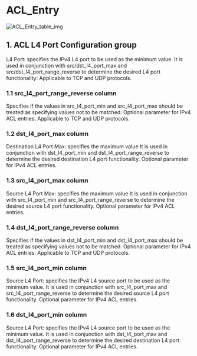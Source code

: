 # ACL_Entry

![ACL_Entry_table_img](http://www.plantuml.com/plantuml/img/SoWkIImgAStDuKhEIImkLd1qzebtpIifgbImiL7G2D79oKpFA4alIatDqrImi-FYud98pKi1AGS0)

## 1. ACL L4 Port Configuration group

L4 Port: specifies the IPv4 L4 port to be used as the minimum value.  It is used
in conjunction with src/dst_l4_port_max and src/dst_l4_port_range_reverse to
determine the desired L4 port functionality:  Applicable to TCP and UDP
protocols.

### 1.1 src_l4_port_range_reverse column

Specifies if the values in src_l4_port_min and src_l4_port_max should be treated
as specifying values not to be matched. Optional parameter for IPv4 ACL entries.
Applicable to TCP and UDP protocols.

### 1.2 dst_l4_port_max column

Destination L4 Port Max: specifies the maximum value It is used in conjunction
with dst_l4_port_min and dst_l4_port_range_reverse to determine the desired
destination L4 port functionality.  Optional parameter for IPv4 ACL entries.

### 1.3 src_l4_port_max column

Source L4 Port Max: specifies the maximum value It is used in conjunction with
src_l4_port_min and src_l4_port_range_reverse to determine the desired source L4
port functionality.  Optional parameter for IPv4 ACL entries.

### 1.4 dst_l4_port_range_reverse column

Specifies if the values in dst_l4_port_min and dst_l4_port_max should be treated
as specifying values not to be matched. Optional parameter for IPv4 ACL entries.
Applicable to TCP and UDP protocols.

### 1.5 src_l4_port_min column

Source L4 Port: specifies the IPv4 L4 source port to be used as the minimum
value.  It is used in conjunction with src_l4_port_max and
src_l4_port_range_reverse to determine the desired source L4 port functionality.
Optional parameter for IPv4 ACL entries.

### 1.6 dst_l4_port_min column

Source L4 Port: specifies the IPv4 L4 source port to be used as the minimum
value.  It is used in conjunction with dst_l4_port_max and
dst_l4_port_range_reverse to determine the desired destination L4 port
functionality.  Optional parameter for IPv4 ACL entries.


